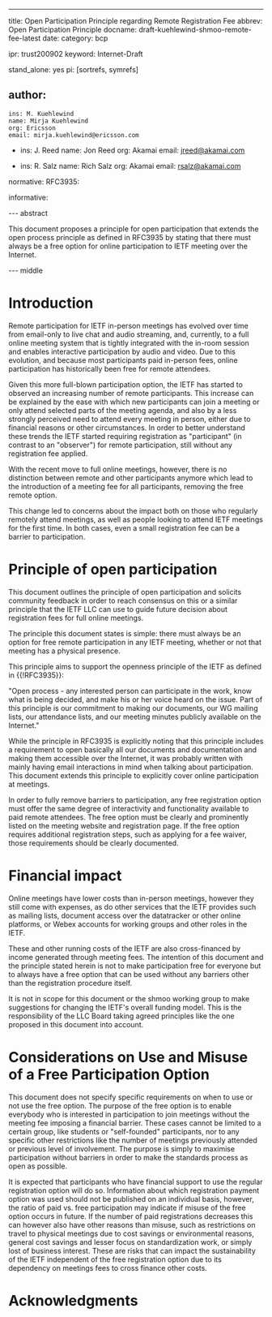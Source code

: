 ---
title: Open Participation Principle regarding Remote Registration Fee
abbrev: Open Participation Principle
docname: draft-kuehlewind-shmoo-remote-fee-latest
date:
category: bcp

ipr: trust200902
keyword: Internet-Draft

stand_alone: yes
pi: [sortrefs, symrefs]

author:
  -
    ins: M. Kuehlewind
    name: Mirja Kuehlewind
    org: Ericsson
    email: mirja.kuehlewind@ericsson.com
    
  -
    ins: J. Reed
    name: Jon Reed
    org: Akamai
    email: jreed@akamai.com
    
  -
    ins: R. Salz
    name: Rich Salz
    org: Akamai
    email: rsalz@akamai.com


normative:
  RFC3935:


informative:



--- abstract

This document proposes a principle for open participation that extends the open process
principle as defined in RFC3935 by stating that there must always be a free option for online
participation to IETF meeting over the Internet.

--- middle

# Introduction

Remote participation for IETF in-person meetings has evolved over time from email-only
to live chat and audio streaming, and, currently, to a full online meeting system that is tightly integrated
with the in-room session and enables interactive participation by audio and video.
Due to this evolution, and because most participants paid in-person fees,
online participation has historically been free for remote attendees.

Given this more full-blown participation option, the IETF has started to observed an increasing number
of remote participants. This increase can be explained by the ease with which
new participants can join a meeting or only attend selected parts of the meeting agenda, and also by 
a less strongly perceived need to attend every meeting in person, either due to financial
reasons or other circumstances. In order to better understand
these trends the IETF started requiring registration as "participant" (in contrast to 
an "observer") for remote participation, still without any registration fee applied.

With the recent move to full online meetings, however, there is no distinction between
remote and other participants anymore which lead to the introduction of a meeting fee
for all participants, removing the free remote option.

This change led to concerns about the impact both on those who
regularly remotely attend meetings, as well as people looking to
attend IETF meetings for the first time.  In both cases, even a small
registration fee can be a barrier to participation.

# Principle of open participation

This document outlines the principle of open participation and solicits community feedback in
order to reach consensus on this or a similar principle that the IETF LLC can use to guide future
decision about registration fees for full online meetings.

The principle this document states is simple: there must always be an option for free
remote participation in any IETF meeting, whether or not that meeting has a physical presence.

This principle aims to support the openness principle of the IETF as defined in {{!RFC3935}}:

"Open process - any interested person can participate in the work,
   know what is being decided, and make his or her voice heard on the
   issue.  Part of this principle is our commitment to making our
   documents, our WG mailing lists, our attendance lists, and our
   meeting minutes publicly available on the Internet."
   
While the principle in RFC3935 is explicitly noting that this principle includes a requirement to open 
basically all our documents and documentation and making them accessible over the Internet, it was
probably written with mainly having email interactions in mind when talking about participation.
This document extends this principle to explicitly cover online
participation at meetings.

In order to fully remove barriers to participation, any free
registration option must offer the same degree of interactivity and
functionality available to paid remote attendees.  The free option
must be clearly and prominently listed on the meeting website and
registration page.  If the free option requires additional
registration steps, such as applying for a fee waiver, those
requirements should be clearly documented.

# Financial impact

Online meetings have lower costs than in-person meetings, however they
still come with expenses, as do other services that the IETF provides
such as mailing lists, document access over the datatracker or other
online platforms, or Webex accounts for working groups and other roles
in the IETF.

These and other running costs of the IETF are also cross-financed by income generated through
meeting fees. The intention of this document and the principle stated herein is not to make participation
free for everyone but to always have a free option that can be used without any barriers other than
the registration procedure itself.

It is not in scope for this document or the shmoo working group to make suggestions for changing
the IETF's overall funding model. This is the responsibility of the LLC Board taking agreed principles
like the one proposed in this document into account.

# Considerations on Use and Misuse of a Free Participation Option

This document does not specify specific requirements on when to use or not use the free option. The purpose of
the free option is to enable everybody who is interested in participation to join meetings without the meeting
fee imposing a financial barrier. These cases cannot be limited to a certain group, like students or "self-founded"
participants, nor to any specific other restrictions like the number of meetings previously attended or previous level of involvement.
The purpose is simply to maximise participation without barriers in order to make the standards process as open as possible.

It is expected that participants who have financial support to use the regular registration option 
will do so. Information about which registration payment option was used should not be published on an individual
basis, however, the ratio of paid vs. free participation may indicate if misuse of the free option occurs in
future. If the number of paid registrations decreases this can however also have other reasons than misuse,
such as restrictions on travel to physical meetings due to cost savings or environmental reasons, general cost
savings and lesser focus on standardization work, or simply lost of business interest. These are risks that 
can impact the sustainability of the IETF independent of the free registration option due to its
dependency on meetings fees to cross finance other costs.


# Acknowledgments
